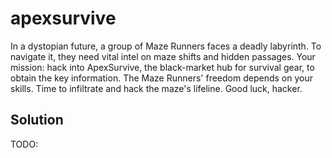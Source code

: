 # apexsurvive

In a dystopian future, a group of Maze Runners faces a deadly labyrinth. To navigate it, they need vital intel on maze shifts and hidden passages. Your mission: hack into ApexSurvive, the black-market hub for survival gear, to obtain the key information. The Maze Runners' freedom depends on your skills. Time to infiltrate and hack the maze's lifeline. Good luck, hacker.

## Solution

TODO:
